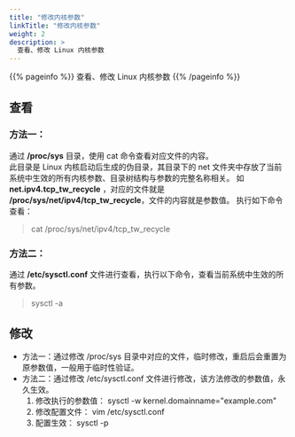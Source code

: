 ```yaml
---
title: "修改内核参数"
linkTitle: "修改内核参数"
weight: 2
description: >
  查看、修改 Linux 内核参数
---
```


{{% pageinfo %}}
查看、修改 Linux 内核参数
{{% /pageinfo %}}


## 查看
### 方法一：
通过 **/proc/sys** 目录，使用 cat 命令查看对应文件的内容。           
此目录是 Linux 内核启动后生成的伪目录，其目录下的 net 文件夹中存放了当前系统中生效的所有内核参数、目录树结构与参数的完整名称相关。
如 **net.ipv4.tcp_tw_recycle** ，对应的文件就是 **/proc/sys/net/ipv4/tcp_tw_recycle**，文件的内容就是参数值。
执行如下命令查看：

> cat /proc/sys/net/ipv4/tcp_tw_recycle

### 方法二：
通过 **/etc/sysctl.conf** 文件进行查看，执行以下命令，查看当前系统中生效的所有参数。

> sysctl -a

## 修改
- 方法一：通过修改 /proc/sys 目录中对应的文件，临时修改，重启后会重置为原参数值，一般用于临时性验证。
- 方法二：通过修改 /etc/sysctl.conf 文件进行修改，该方法修改的参数值，永久生效。
    1. 修改执行的参数值： sysctl -w kernel.domainname="example.com"
    2. 修改配置文件： vim /etc/sysctl.conf
    3. 配置生效： sysctl -p
